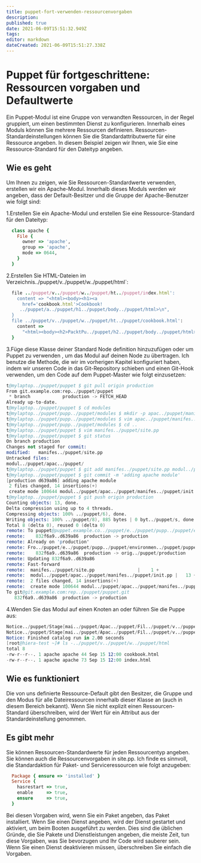 ```yaml
---
title: puppet-fort-verwenden-ressourcenvorgaben
description: 
published: true
date: 2021-06-09T15:51:32.949Z
tags: 
editor: markdown
dateCreated: 2021-06-09T15:51:27.338Z
---
```


# Puppet für fortgeschrittene: Ressourcen vorgaben und Defaultwerte

Ein Puppet-Modul ist eine Gruppe von verwandten Ressourcen, in der Regel gruppiert, um einen bestimmten Dienst zu konfigurieren. Innerhalb eines Moduls können Sie mehrere Ressourcen definieren. Ressourcen-Standardeinstellungen können Sie die Standardattributwerte für eine Ressource angeben. In diesem Beispiel zeigen wir Ihnen, wie Sie eine Ressource-Standard für den Dateityp angeben.

## Wie es geht

Um Ihnen zu zeigen, wie Sie Ressourcen-Standardwerte verwenden, erstellen wir ein Apache-Modul. Innerhalb dieses Moduls werden wir angeben, dass der Default-Besitzer und die Gruppe der Apache-Benutzer wie folgt sind:

1.Erstellen Sie ein Apache-Modul und erstellen Sie eine Ressource-Standard für den Dateityp:

```ruby
  class apache {
    File {
      owner => 'apache',
      group => 'apache',
      mode => 0644,
    }
  }
```

2.Erstellen Sie HTML-Dateien im Verzeichnis../puppet/v../puppet/w../puppet/html`:

```ruby
  file ../puppet/v../puppet/w../puppet/ht../puppet/index.html':
    content => "<html><body><h1><a
      href='cookbook.html'>Cookbook!
     ../puppet/a../puppet/h1../puppet/body../puppet/html>\n",
  }
  file ../puppet/v../puppet/w../puppet/ht../puppet/cookbook.html':
    content =>
      "<html><body><h2>PacktPu../puppet/h2../puppet/body../puppet/html>\n",
  }
```

3.Füge diese Klasse deiner Standard Node definition hinzuzufügen oder um Puppet zu verwenden , um das Modul auf deinen Node zu übertragen. 
Ich benutze die Methode, die wir im vorherigen Kapitel konfiguriert haben, indem wir unseren Code in das Git-Repository schieben und einen Git-Hook verwenden, um den Code auf dem Puppet-Master wie folgt einzusetzen:

```s
t@mylaptop../puppet/puppet $ git pull origin production
From git.example.com:rep../puppet/puppet
 * branch            production -> FETCH_HEAD
Already up-to-date.
t@mylaptop../puppet/puppet $ cd modules
t@mylaptop../puppet/pupp../puppet/modules $ mkdir -p apac../puppet/manifests
t@mylaptop../puppet/pupp../puppet/modules $ vim apac../puppet/manifes../puppet/init.pp
t@mylaptop../puppet/pupp../puppet/modules $ cd ..
t@mylaptop../puppet/puppet $ vim manifes../puppet/site.pp 
t@mylaptop../puppet/puppet $ git status
On branch production
Changes not staged for commit:
modified:   manifes../puppet/site.pp
Untracked files:
modul../puppet/apac../puppet/
t@mylaptop../puppet/puppet $ git add manifes../puppet/site.pp modul../puppet/apache
t@mylaptop../puppet/puppet $ git commit -m 'adding apache module'
[production d639a86] adding apache module
 2 files changed, 14 insertions(+)
 create mode 100644 modul../puppet/apac../puppet/manifes../puppet/init.pp
t@mylaptop../puppet/puppet $ git push origin production
Counting objects: 13, done.
Delta compression using up to 4 threads.
Compressing objects: 100% ../puppet/6), done.
Writing objects: 100% ../puppet/8), 885 bytes | 0 byt../puppet/s, done.
Total 8 (delta 0), reused 0 (delta 0)
remote: To puppet@puppet.example.co../puppet/e../puppet/pupp../puppet/environmen../puppet/puppet.git
remote:    832f6a9..d639a86  production -> production
remote: Already on 'production'
remote: Fro../puppet/e../puppet/pupp../puppet/environmen../puppet/puppet
remote:    832f6a9..d639a86  production -> orig../puppet/production
remote: Updating 832f6a9..d639a86
remote: Fast-forward
remote:  manifes../puppet/site.pp                |    1 +
remote:  modul../puppet/apac../puppet/manifes../puppet/init.pp |   13 +++++++++++++
remote:  2 files changed, 14 insertions(+)
remote:  create mode 100644 modul../puppet/apac../puppet/manifes../puppet/init.pp
To git@git.example.com:rep../puppet/puppet.git
   832f6a9..d639a86  production -> production
```

4.Wenden Sie das Modul auf einen Knoten an oder führen Sie die Puppe aus:

```s
Notice../puppet/Stage[mai../puppet/Apac../puppet/Fil../puppet/v../puppet/w../puppet/ht../puppet/cookbook.htm../puppet/ensure: defined content as '{md5}493473fb5bde778ca93d034900348c5d'
Notice../puppet/Stage[mai../puppet/Apac../puppet/Fil../puppet/v../puppet/w../puppet/ht../puppet/index.htm../puppet/ensure: defined content as '{md5}184f22c181c5632b86ebf9a0370685b3'
Notice: Finished catalog run in 2.00 seconds
[root@hiera-test ~]# ls -../puppet/v../puppet/w../puppet/html
total 8
-rw-r--r--. 1 apache apache 44 Sep 15 12:00 cookbook.html
-rw-r--r--. 1 apache apache 73 Sep 15 12:00 index.html

```

## Wie es funktioniert

Die von uns definierte Ressource-Default gibt den Besitzer, die Gruppe und den Modus für alle Dateiressourcen innerhalb dieser Klasse an (auch in diesem Bereich bekannt). Wenn Sie nicht explizit einen Ressourcen-Standard überschreiben, wird der Wert für ein Attribut aus der Standardeinstellung genommen.

## Es gibt mehr

Sie können Ressourcen-Standardwerte für jeden Ressourcentyp angeben. Sie können auch die Ressourcenvorgaben in site.pp. Ich finde es sinnvoll, die Standardaktion für Paket- und Serviceressourcen wie folgt anzugeben:

```ruby
  Package { ensure => 'installed' }
  Service {
    hasrestart => true,
    enable     => true,
    ensure     => true,
  }
```

Bei diesen Vorgaben wird, wenn Sie ein Paket angeben, das Paket installiert. Wenn Sie einen Dienst angeben, wird der Dienst gestartet und aktiviert, um beim Booten ausgeführt zu werden. Dies sind die üblichen Gründe, die Sie Pakete und Dienstleistungen angeben, die meiste Zeit, tun diese Vorgaben, was Sie bevorzugen und Ihr Code wird sauberer sein. Wenn Sie einen Dienst deaktivieren müssen, überschreiben Sie einfach die Vorgaben.